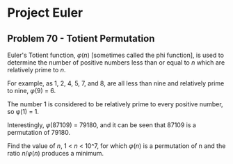 # Project Euler

## Problem 70 - Totient Permutation

Euler's Totient function, *φ*(*n*) \[sometimes called the phi function\], is used to determine the number of positive numbers less than or equal to *n* which are relatively prime to *n*.

For example, as 1, 2, 4, 5, 7, and 8, are all less than nine and relatively prime to nine, *φ*(9) = 6.

The number 1 is considered to be relatively prime to every positive number, so φ(1) = 1.

Interestingly, *φ*(87109) = 79180, and it can be seen that 87109 is a permutation of 79180.

Find the value of *n*, 1 < *n* < 10^7, for which *φ*(*n*) is a permutation of n and the ratio *n*/*φ*(*n*) produces a minimum.
